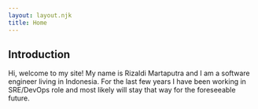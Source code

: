 ```yaml
---
layout: layout.njk
title: Home
---
```


## Introduction

Hi, welcome to my site! My name is Rizaldi Martaputra and I am a software engineer living in Indonesia.
For the last few years I have been working in SRE/DevOps role and most likely will stay that way for
the foreseeable future. 

